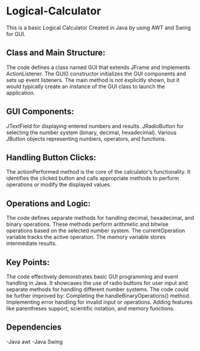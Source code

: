 # Logical-Calculator
This is a basic Logical Calculator Created in Java by using AWT and Swing for GUI.

## Class and Main Structure:

The code defines a class named GUI that extends JFrame and implements ActionListener.
The GUI() constructor initializes the GUI components and sets up event listeners.
The main method is not explicitly shown, but it would typically create an instance of the GUI class to launch the application.

## GUI Components:

JTextField for displaying entered numbers and results.
JRadioButton for selecting the number system (binary, decimal, hexadecimal).
Various JButton objects representing numbers, operators, and functions.

## Handling Button Clicks:

The actionPerformed method is the core of the calculator's functionality.
It identifies the clicked button and calls appropriate methods to perform operations or modify the displayed values.

## Operations and Logic:

The code defines separate methods for handling decimal, hexadecimal, and binary operations.
These methods perform arithmetic and bitwise operations based on the selected number system.
The currentOperation variable tracks the active operation.
The memory variable stores intermediate results.

## Key Points:

The code effectively demonstrates basic GUI programming and event handling in Java.
It showcases the use of radio buttons for user input and separate methods for handling different number systems.
The code could be further improved by:
Completing the handleBinaryOperations() method.
Implementing error handling for invalid input or operations.
Adding features like parentheses support, scientific notation, and memory functions.

## Dependencies
   -Java awt
     -Java Swing
   
